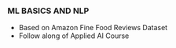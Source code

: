 ### ML BASICS AND NLP

- Based on Amazon Fine Food Reviews Dataset
- Follow along of Applied AI Course
